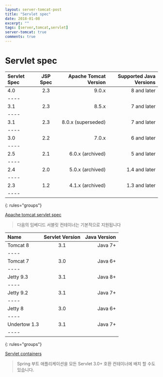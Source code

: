 ```yaml
---
layout: server-tomcat-post
title: "Servlet spec"
date: 2018-01-08
excerpt: ""
tags: [server,tomcat,servlet]
server-tomcat: true
comments: true
---
```



# Servlet spec

| Servlet Spec | JSP Spec | Apache Tomcat Version | Supported Java Versions |
| :----------- | :------: | --------------------: | ----------------------: |
| 4.0          | 2.3      | 9.0.x                 | 8 and later             |
|----
| 3.1          | 2.3      | 8.5.x                 | 7 and later             |
|----
| 3.1          | 2.3      | 8.0.x (superseded)    | 7 and later             |
|----
| 3.0          | 2.2      | 7.0.x                 | 6 and later             |
|----
| 2.5          | 2.1      | 6.0.x (archived)      | 5 and later             |
|----
| 2.4          | 2.0      | 5.0.x (archived)      | 1.4 and later           |
|----
| 2.3          | 1.2      | 4.1.x (archived)      | 1.3 and later           |
|----
{: rules="groups"}

[Apache tomcat servlet spec](http://tomcat.apache.org/whichversion.html)


> 다음의 임베디드 서블릿 컨테이너는 기본적으로 지원됩니다

| Name 	       | Servlet Version | Java Version |
| :----------- | :-------------: | -----------: |
| Tomcat 8     | 3.1             | Java 7+      |
|----
| Tomcat 7     | 3.0             | Java 6+      |
|----
| Jetty 9.3    | 3.1             | Java 8+      |
|----
| Jetty 9.2    | 3.1             | Java 7+      |
|----
| Jetty 8      | 3.0             | Java 6+      |
|----
| Undertow 1.3 | 3.1             | Java 7+      |
|----
{: rules="groups"}

[Servlet containers](https://docs.spring.io/spring-boot/docs/current/reference/htmlsingle/#_servlet_containers)

> Spring 부트 애플리케이션을 모든 Servlet 3.0+ 호환 컨테이너에 배치 할 수도 있습니다.  
